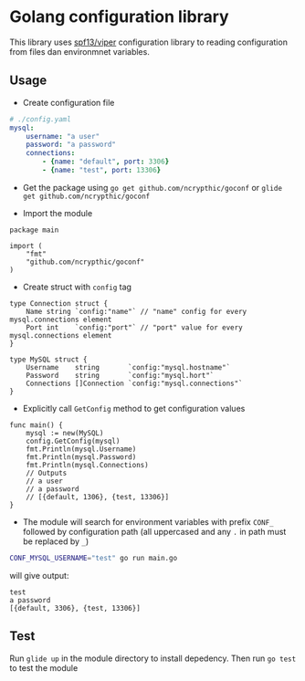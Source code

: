# Golang configuration library

This library uses [spf13/viper](http://github.com/spf13/viper) configuration library 
to reading configuration from files dan environmnet variables.

## Usage

- Create configuration file
```yaml
# ./config.yaml
mysql:
    username: "a user"
    password: "a password"
    connections:
        - {name: "default", port: 3306}
        - {name: "test", port: 13306}
```

- Get the package using `go get github.com/ncrypthic/goconf` or `glide get github.com/ncrypthic/goconf`

- Import the module
```golang
package main

import (
    "fmt"
    "github.com/ncrypthic/goconf"
)
```

- Create struct with `config` tag
```golang
type Connection struct {
    Name string `config:"name"` // "name" config for every mysql.connections element
    Port int    `config:"port"` // "port" value for every mysql.connections element
}

type MySQL struct {
    Username    string       `config:"mysql.hostname"`
    Password    string       `config:"mysql.hort"`
    Connections []Connection `config:"mysql.connections"`
}
```

- Explicitly call `GetConfig` method to get configuration values
```golang
func main() {
    mysql := new(MySQL)
    config.GetConfig(mysql)
    fmt.Println(mysql.Username)
    fmt.Println(mysql.Password)
    fmt.Println(mysql.Connections)
    // Outputs
    // a user
    // a password
    // [{default, 1306}, {test, 13306}]
}
```

- The module will search for environment variables with prefix `CONF_` followed by configuration path (all uppercased and any `.` in path must be replaced by `_`)

```sh
CONF_MYSQL_USERNAME="test" go run main.go
```

will give output:

```
test
a password
[{default, 3306}, {test, 13306}]
```

## Test

Run `glide up` in the module directory to install depedency. Then run `go test` to test the module

